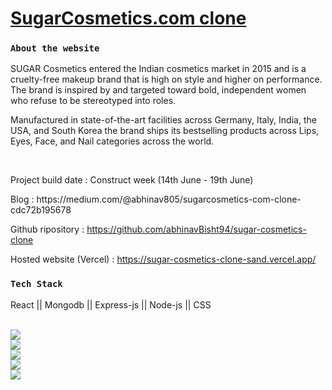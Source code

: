 <a href="https://in.sugarcosmetics.com/"><h1>SugarCosmetics.com clone</h1></a>

### `About the website`

<p>
SUGAR Cosmetics entered the Indian cosmetics market in 2015 and is a cruelty-free makeup brand that is high on style and higher on performance. The brand is inspired by and targeted toward bold, independent women who refuse to be stereotyped into roles.
</p>
<p>
Manufactured in state-of-the-art facilities across Germany, Italy, India, the USA, and South Korea the brand ships its bestselling products across Lips, Eyes, Face, and Nail categories across the world.
</p>

<br/>
<p>Project build date : Construct week (14th June - 19th June)</p>

<p>
Blog : https://medium.com/@abhinav805/sugarcosmetics-com-clone-cdc72b195678

Github ripository : https://github.com/abhinavBisht94/sugar-cosmetics-clone

Hosted website (Vercel) :  https://sugar-cosmetics-clone-sand.vercel.app/
</p>

### `Tech Stack`
<p>React || Mongodb || Express-js || Node-js || CSS</p>

<br/>
<img src="https://miro.medium.com/max/1400/1*Tmf2OG61QbwoMycMjz0kzQ.png"/>

<br/>
<img src="https://miro.medium.com/max/1400/1*HwzbA8qMmBwWZ1kZLCvukg.png"/>

<br/>
<img src="https://miro.medium.com/max/1400/1*PfWNFHzzIXNfUv2DV7ZKVA.png"/>

<br/>
<img src="https://miro.medium.com/max/1400/1*BTq1ZjKtB_8c_RAWSenlVw.png"/>

<br/>
<img src="https://miro.medium.com/max/1400/1*hSSJqdOsXDIapGBzG3TDIg.png"/>



<!-- .

<a href=""></a>

<p></p>

<br/>
<img src=""/>
. -->
